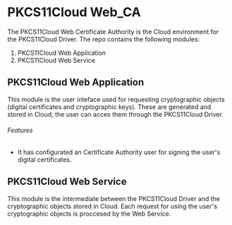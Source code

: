 # PKCS11Cloud Web_CA

The PKCS11Cloud Web Certificate Authority is the Cloud environment for the PKCS11Cloud Driver. 
The repo contains the following modules:
  1. PKCS11Cloud Web Application
  2. PKCS11Cloud Web Service
  
## PKCS11Cloud Web Application
This module is the user inteface used for requesting cryptographic objects (digital certificates and cryptographic keys).
These are generated and stored in Cloud, the user can acces them through the PKCS11Cloud Driver.
###### Features
- It has configurated an Certificate Authority user for signing the user's digital certificates.

  
## PKCS11Cloud Web Service
  
This module is the intermediate between the PKCS11Cloud Driver and the cryptographic objects stored in Cloud. Each request for using the user's cryptographic objects is proccesed by the Web Service.
